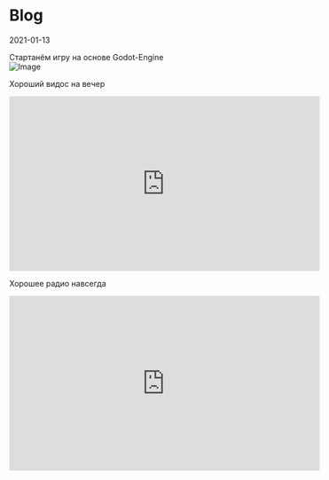 # Blog

2021-01-13

Стартанём игру на основе Godot-Engine <br />
![Image](https://icons.iconarchive.com/icons/papirus-team/papirus-apps/32/godot-icon.png) <br />

Хороший видос на вечер <br />
<iframe width="560" height="315" src="https://www.youtube.com/embed/UuMX8Kf3Wyw" frameborder="0" allow="autoplay; encrypted-media" allowfullscreen></iframe> <br />

Хорошее радио навсегда <br />
<iframe width="560" height="315" src="https://www.youtube.com/embed/5qap5aO4i9A" frameborder="0" allow="accelerometer; autoplay; clipboard-write; encrypted-media; gyroscope; picture-in-picture" allowfullscreen></iframe>
